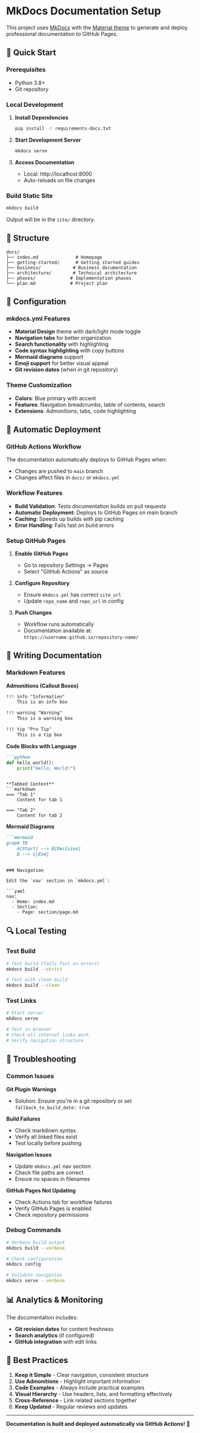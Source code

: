 # MkDocs Documentation Setup

This project uses [MkDocs](https://www.mkdocs.org/) with the [Material theme](https://squidfunk.github.io/mkdocs-material/) to generate and deploy professional documentation to GitHub Pages.

## 🚀 Quick Start

### Prerequisites
- Python 3.8+
- Git repository

### Local Development

1. **Install Dependencies**
   ```bash
   pip install -r requirements-docs.txt
   ```

2. **Start Development Server**
   ```bash
   mkdocs serve
   ```
   
3. **Access Documentation**
   - Local: http://localhost:8000
   - Auto-reloads on file changes

### Build Static Site

```bash
mkdocs build
```

Output will be in the `site/` directory.

## 📁 Structure

```
docs/
├── index.md              # Homepage
├── getting-started/      # Getting started guides
├── business/            # Business documentation
├── architecture/        # Technical architecture
├── phases/             # Implementation phases
└── plan.md             # Project plan
```

## 🔧 Configuration

### mkdocs.yml Features
- **Material Design** theme with dark/light mode toggle
- **Navigation tabs** for better organization
- **Search functionality** with highlighting
- **Code syntax highlighting** with copy buttons
- **Mermaid diagrams** support
- **Emoji support** for better visual appeal
- **Git revision dates** (when in git repository)

### Theme Customization
- **Colors**: Blue primary with accent
- **Features**: Navigation breadcrumbs, table of contents, search
- **Extensions**: Admonitions, tabs, code highlighting

## 🚀 Automatic Deployment

### GitHub Actions Workflow

The documentation automatically deploys to GitHub Pages when:
- Changes are pushed to `main` branch
- Changes affect files in `docs/` or `mkdocs.yml`

### Workflow Features
- **Build Validation**: Tests documentation builds on pull requests
- **Automatic Deployment**: Deploys to GitHub Pages on main branch
- **Caching**: Speeds up builds with pip caching
- **Error Handling**: Fails fast on build errors

### Setup GitHub Pages

1. **Enable GitHub Pages**
   - Go to repository Settings → Pages
   - Select "GitHub Actions" as source

2. **Configure Repository**
   - Ensure `mkdocs.yml` has correct `site_url`
   - Update `repo_name` and `repo_url` in config

3. **Push Changes**
   - Workflow runs automatically
   - Documentation available at: `https://username.github.io/repository-name/`

## 📝 Writing Documentation

### Markdown Features

**Admonitions (Callout Boxes)**
```markdown
!!! info "Information"
    This is an info box

!!! warning "Warning"
    This is a warning box

!!! tip "Pro Tip"
    This is a tip box
```

**Code Blocks with Language**
```markdown
```python
def hello_world():
    print("Hello, World!")
```
```

**Tabbed Content**
```markdown
=== "Tab 1"
    Content for tab 1

=== "Tab 2"
    Content for tab 2
```

**Mermaid Diagrams**
```markdown
```mermaid
graph TD
    A[Start] --> B[Decision]
    B --> C[End]
```
```

### Navigation

Edit the `nav` section in `mkdocs.yml`:

```yaml
nav:
  - Home: index.md
  - Section:
    - Page: section/page.md
```

## 🔍 Local Testing

### Test Build
```bash
# Test build (fails fast on errors)
mkdocs build --strict

# Test with clean build
mkdocs build --clean
```

### Test Links
```bash
# Start server
mkdocs serve

# Test in browser
# Check all internal links work
# Verify navigation structure
```

## 🚨 Troubleshooting

### Common Issues

**Git Plugin Warnings**
- Solution: Ensure you're in a git repository or set `fallback_to_build_date: true`

**Build Failures**
- Check markdown syntax
- Verify all linked files exist
- Test locally before pushing

**Navigation Issues**
- Update `mkdocs.yml` nav section
- Check file paths are correct
- Ensure no spaces in filenames

**GitHub Pages Not Updating**
- Check Actions tab for workflow failures
- Verify GitHub Pages is enabled
- Check repository permissions

### Debug Commands

```bash
# Verbose build output
mkdocs build --verbose

# Check configuration
mkdocs config

# Validate navigation
mkdocs serve --verbose
```

## 📊 Analytics & Monitoring

The documentation includes:
- **Git revision dates** for content freshness
- **Search analytics** (if configured)
- **GitHub integration** with edit links

## 🎯 Best Practices

1. **Keep it Simple** - Clear navigation, consistent structure
2. **Use Admonitions** - Highlight important information
3. **Code Examples** - Always include practical examples
4. **Visual Hierarchy** - Use headers, lists, and formatting effectively
5. **Cross-Reference** - Link related sections together
6. **Keep Updated** - Regular reviews and updates

---

**Documentation is built and deployed automatically via GitHub Actions!** 🚀